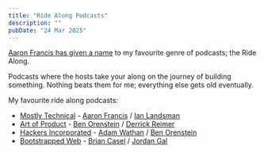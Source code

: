 ```yaml
---
title: "Ride Along Podcasts"
description: ""
pubDate: "24 Mar 2025"
---
```


[Aaron Francis has given a name](https://youtu.be/hvODv57cB5A?si=0Wn8741pKScm72Bk&t=334) to my favourite genre of podcasts; the Ride Along.

Podcasts where the hosts take your along on the journey of building something. Nothing beats them for me; everything else gets old eventually.

My favourite ride along podcasts:

- [Mostly Technical](https://mostlytechnical.com/) - [Aaron Francis](https://x.com/aarondfrancis) / [Ian Landsman](https://bsky.app/profile/ianlandsman.com)
- [Art of Product](https://artofproductpodcast.com/) - [Ben Orenstein](https://x.com/r00k) / [Derrick Reimer](https://x.com/derrickreimer)
- [Hackers Incorporated](https://hackersincorporated.com/) - [Adam Wathan](https://x.com/adamwathan) / [Ben Orenstein](https://x.com/r00k)
- [Bootstrapped Web](https://bootstrappedweb.com/) - [Brian Casel](https://x.com/CasJam) / [Jordan Gal](https://x.com/JordanGal)
